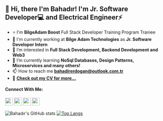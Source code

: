 ## 👋 Hi, there I'm Bahadır! I'm **Jr. Software Developer**💻 and **Electrical Engineer**⚡
- ⭐ I'm **BilgeAdam Boost** Full Stack Developer Training Program Traniee
- 🔭 I'm currently working at **Bilge Adam Technologies** as **Jr. Software Developer Intern**
- 👀 I’m interested in **Full Stack Development, Backend Development and Web3**
- 🌱 I’m currently learning **NoSql Databases, Design Patterns, Microservices and many others!**
- 📫 How to reach me **bahadirerdogan@outlook.com.tr**
- 📝 **[Check out my CV for more...](https://drive.google.com/file/d/1Ueaz4ndeHLqNtF1e_8W50xlBq5vp3szh/view?usp=sharing)**

  
#### Connect With Me:
[<img src="https://raw.githubusercontent.com/rahuldkjain/github-profile-readme-generator/master/src/images/icons/Social/linked-in-alt.svg" width="25"/>](https://www.linkedin.com/in/bahadırerdoğan/)
[<img src="https://s18955.pcdn.co/wp-content/uploads/2018/02/github.png" width="25"/>](https://github.com/BahadirErdogan)
[<img src="https://raw.githubusercontent.com/rahuldkjain/github-profile-readme-generator/master/src/images/icons/Social/hackerrank.svg" width="25"/>](https://www.hackerrank.com/BahadirErdogan)
[<img src="https://raw.githubusercontent.com/rahuldkjain/github-profile-readme-generator/master/src/images/icons/Social/stack-overflow.svg" width="25"/>](https://stackoverflow.com/users/20017885/bahadır-erdoğan)


![Bahadır's GitHub stats](https://github-readme-stats.vercel.app/api?username=BahadirErdogan&count_private=truen&show_icons=true&theme=none&border_radius=32&hide=stars)
[![Top Langs](https://github-readme-stats.vercel.app/api/top-langs/?username=BahadirErdogan&layout=compact)](https://github.com/BahadirErdogan/github-readme-stats)

<!---
BahadirErdogan/BahadirErdogan is a ✨ special ✨ repository because its `README.md` (this file) appears on your GitHub profile.
You can click the Preview link to take a look at your changes.
--->
